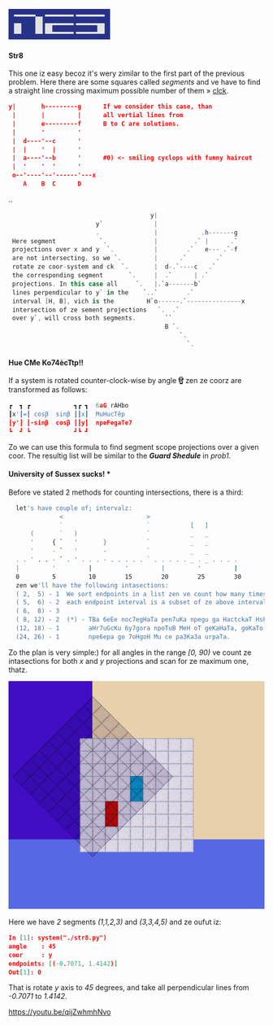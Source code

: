 ![](nes.gif)
#### Str8
This one iz easy becoz it's wery zimilar to the first part of the previous problem. 
Here there are some squares called *segments* and ve have to find a straight line
crossing maximum possible number of them » 
[clck](https://ioinformatics.org/files/ioi1990round2.pdf).
```json
y|       h---------g      If we consider this case, than 
 |       |         |      all vertial lines from
 |       e---------f      B to C are solutions.
 |       '         '
 |  d----'--c      '
 |  |    '  |      '
 |  a----'--b      '      #0) <- smiling cyclops with funny haircut
 |  '    '  '      '
 o--'----'--'------'---x
    A    B  C      D
```
..
```C#
                                       y| 
                        y`              |                                   
                        .               |            .h-------g             
 Here segment            `.             |          .` |      .`        _____________
 projections over x and y  `.           |        .`   e--- .`-f        _____________
 are not intersecting, so we `.         |      .`        .`            __Boom!______
 rotate ze coor-system and ck  `.       |  d-.`----c   .`              _____________
 the corresponding segment       `.     |  .`      | .`                _____________
 projections. In this case all     `.   |.`a-------b`                  _____________
 lines perpendicular to y` in the    `..`        .`                    _____________
 interval [H, B], vich is the         H`o------.`---------------x           
 intersection of ze sement projections   `.  .`                             
 over y`, will cross both segments.        ``                               
                                           B `.                             
                                               `.                           
                                                 `.
```
#### Hue CMe Ko74ècTtp!!
If a system is rotated  counter-clock-wise by angle **ਉ** zen ze coorz are 
transformed as follows:
```Python
┏  ┓ ┏            ┓┏ ┓  6aG rAHbo
┃x'┃=┃ cosβ  sinβ ┃┃x┃  MuHucTĕp                                    
┃y'┃ ┃-sinβ  cosβ ┃┃y┃  npeFegaTe7                                     
┗  ┛ ┗            ┛┗ ┛                                      
``` 
Zo we can use this formula to find segment scope projections over a given coor.
The resultig list will be similar to the ***Guard Shedule*** in *prob1*.

#### University of Sussex sucks! *
Before ve stated 2 methods for counting intersections, there is a third:
```bash
  let's have couple of; intervalz:
              <                       >
              `                       `           [   ]
      (       `   )                   `           _   _
      '     { `   '       }           `           _   _
      '     - `   '       -           `           _   _
  . . ' . . - ` . ' . . . - . . . . . ` . . . . . _ . _ . . . .
  |         '         |         '         |         '         |
  0         5         10        15        20        25        30
  zen we'll have the following intasections:
  ( 2,  5) - 1  We sort endpoints in a list zen ve count how many times
  ( 5,  6) - 2  each endpoint interval is a subset of ze above intervals.
  ( 6,  8) - 3  
  ( 8, 12) - 2  (*) - TBa 6eEe noc7egHaTa pen7uKa npegu ga HactckaT Hsko7ko
  (12, 18) - 1        aHr7uGcKu 6y7gora npoTuB MeH oT geKaHaTa, goKaTo ce
  (24, 26) - 1        npe6epa go 7oHgoH Mu ce pa3Ka3a urpaTa.
```
Zo the plan is very simple:) for all angles in the range *[0, 90)* ve count ze
intasections for both *x* and *y* projections and scan for ze maximum one, thatz.

![](pix/grid2.png)

Here we have *2* segments *(1,1,2,3)* and *(3,3,4,5)* and ze oufut iz:
```json
In [1]: system("./str8.py")
angle    : 45
coor     : y
endpoints: [(-0.7071, 1.4142)]
Out[1]: 0
```
That is rotate *y* axis to *45* degrees, and take all perpendicular lines 
from *-0.7071* to *1.4142*.

https://youtu.be/qijZwhmhNvo